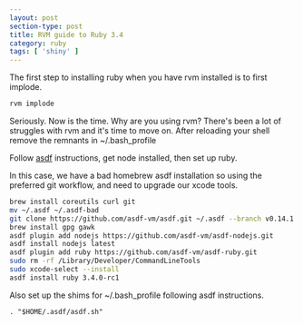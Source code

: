 ```yaml
---
layout: post
section-type: post
title: RVM guide to Ruby 3.4
category: ruby
tags: [ 'shiny' ]
---
```


The first step to installing ruby when you have rvm installed is to first implode.

```bash
rvm implode
```

Seriously.  Now is the time.  Why are you using rvm?  There's been a lot of struggles
with rvm and it's time to move on.  After reloading your shell remove the remnants
in ~/.bash_profile

Follow [asdf](https://asdf-vm.com/guide/getting-started.html) instructions,
get node installed, then set up ruby.

In this case, we have a bad homebrew asdf installation so using the preferred git
workflow, and need to upgrade our xcode tools.

```bash
brew install coreutils curl git
mv ~/.asdf ~/.asdf-bad
git clone https://github.com/asdf-vm/asdf.git ~/.asdf --branch v0.14.1
brew install gpg gawk
asdf plugin add nodejs https://github.com/asdf-vm/asdf-nodejs.git
asdf install nodejs latest
asdf plugin add ruby https://github.com/asdf-vm/asdf-ruby.git
sudo rm -rf /Library/Developer/CommandLineTools
sudo xcode-select --install
asdf install ruby 3.4.0-rc1
```

Also set up the shims for ~/.bash_profile following asdf instructions.

```
. "$HOME/.asdf/asdf.sh"
```
